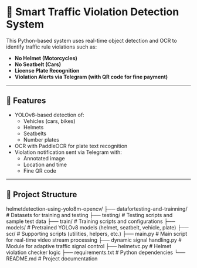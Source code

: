 # 🚦 Smart Traffic Violation Detection System

This Python-based system uses real-time object detection and OCR to identify traffic rule violations such as:
- **No Helmet (Motorcycles)**
- **No Seatbelt (Cars)**
- **License Plate Recognition**
- **Violation Alerts via Telegram (with QR code for fine payment)**

---

## 🔧 Features

- YOLOv8-based detection of:
  - Vehicles (cars, bikes)
  - Helmets
  - Seatbelts
  - Number plates
- OCR with PaddleOCR for plate text recognition
- Violation notification sent via Telegram with:
  - Annotated image
  - Location and time
  - Fine QR code

---

## 📁 Project Structure
helmetdetection-using-yolo8m-opencv/
├── datafortesting-and-trainning/       # Datasets for training and testing
├── testing/                            # Testing scripts and sample test data
├── train/                              # Training scripts and configurations
├── models/                             # Pretrained YOLOv8 models (helmet, seatbelt, vehicle, plate)
├── scr/                                # Supporting scripts (utilities, helpers, etc.)
├── main.py                             # Main script for real-time video stream processing
├── dynamic signal handling.py          # Module for adaptive traffic signal control
├── helmetvc.py                         # Helmet violation checker logic
├── requirements.txt                    # Python dependencies
└── README.md                           # Project documentation


